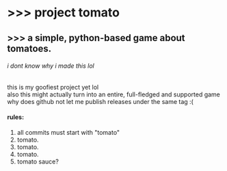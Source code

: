 # >>> project tomato
## >>> a simple, python-based game about tomatoes.
###### i dont know why i made this lol

this is my goofiest project yet lol <br/>
also this might actually turn into an entire, full-fledged and supported game
why does github not let me publish releases under the same tag :(

#### rules: 
1. all commits must start with "tomato"
2. tomato.
3. tomato.
4. tomato.
5. tomato sauce?
